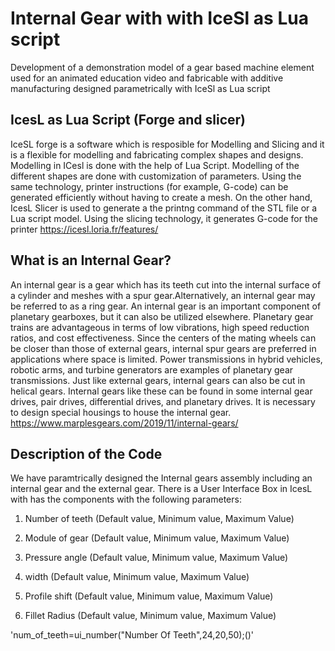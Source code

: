 # Internal Gear with with IceSl as Lua script

Development of a demonstration model of a gear based machine element used for an animated education video and fabricable with additive manufacturing designed parametrically with IceSl as Lua script

## IcesL as Lua Script (Forge and slicer)
IceSL forge is a software which is resposible for Modelling and Slicing and it is a flexible for modelling and fabricating complex shapes and designs. 
Modelling in ICesl is done with the help of Lua Script. Modelling of the different shapes are done with customization of parameters. 
Using the same technology, printer instructions (for example, G-code) can be generated efficiently without having to create a mesh. 
On the other hand, IcesL Slicer is used to generate a the printng command of the STL file or a Lua script model. Using the slicing technology, it generates G-code for the printer
https://icesl.loria.fr/features/

## What is an Internal Gear?
An internal gear is a gear which has its teeth cut into the internal surface of a cylinder and meshes with a spur gear.Alternatively, an internal gear may be referred to as a ring gear. An internal gear is an important component of planetary gearboxes, but it can also be utilized elsewhere. Planetary gear trains are advantageous in terms of low vibrations, high speed reduction ratios, and cost effectiveness. Since the centers of the mating wheels can be closer than those of external gears, internal spur gears are preferred in applications where space is limited. Power transmissions in hybrid vehicles, robotic arms, and turbine generators are examples of planetary gear transmissions. Just like external gears, internal gears can also be cut in helical gears. Internal gears like these can be found in some internal gear drives, pair drives, differential drives, and planetary drives. It is necessary to design special housings to house the internal gear. https://www.marplesgears.com/2019/11/internal-gears/

## Description of the Code
We have paramtrically designed the Internal gears assembly including an internal gear and the external gear. There is a User Interface Box in IcesL with has the components with the following parameters:

1. Number of teeth (Default value, Minimum value, Maximum Value)

2. Module of gear (Default value, Minimum value, Maximum Value)
3. Pressure angle (Default value, Minimum value, Maximum Value)
4. width (Default value, Minimum value, Maximum Value)
5. Profile shift (Default value, Minimum value, Maximum Value)
6. Fillet Radius (Default value, Minimum value, Maximum Value)

'num_of_teeth=ui_number("Number Of Teeth",24,20,50);()'



